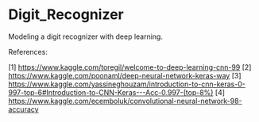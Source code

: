 # Digit_Recognizer

Modeling a digit recognizer with deep learning. 


References:

[1] https://www.kaggle.com/toregil/welcome-to-deep-learning-cnn-99
[2] https://www.kaggle.com/poonaml/deep-neural-network-keras-way
[3] https://www.kaggle.com/yassineghouzam/introduction-to-cnn-keras-0-997-top-6#Introduction-to-CNN-Keras---Acc-0.997-(top-8%)
[4] https://www.kaggle.com/ecemboluk/convolutional-neural-network-98-accuracy
